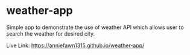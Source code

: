 # weather-app
Simple app to demonstrate the use of weather API which allows user to search the weather for desired city. 

Live Link: https://anniefawn1315.github.io/weather-app/
